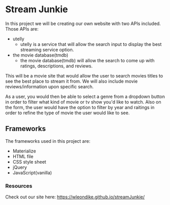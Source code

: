 # Stream Junkie
In this project we will be creating our own website with two APIs included. Those APIs are:   
- utelly
    - utelly is a service that will allow the search input to display the best streaming service option.
- the movie database(tmdb)
    - the movie database(tmdb) will allow the search to come up with ratings, descriptions, and reviews.
    
This will be a movie site that would allow the user to search movies titles to see the best place to stream it from. We will also include movie reviews/information upon specific search. 

As a user, you would then be able to select a genre from a dropdown button in order to filter what kind of movie or tv show you'd like to watch. Also on the form, the user would have the option to filter by year and raitings in order to refine the type of movie the user would like to see. 

## Frameworks

The frameworks used in this project are:
- Materialize
- HTML file
- CSS style sheet
- jQuery
- JavaScript(vanilla)

### Resources

Check out our site here: https://wleondike.github.io/streamJunkie/




